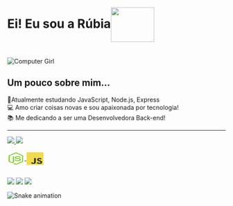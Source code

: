 <h1 align="left"> Ei! Eu sou a Rúbia<img align="center" height="80px" width="100px" src="https://pa1.narvii.com/6443/4731b405c0618b59d2e5a89aa8ab5cc7ae0b7bea_hq.gif"></h1>
<br>
<img height="400px" width="800px" alt= "Computer Girl" src="https://1.bp.blogspot.com/-uxg2kITl60Q/YJs2yOP2XVI/AAAAAAAAHsM/NI2eg6_AbiQsau4u5YmkwzXQDtON4LPmgCLcBGAsYHQ/s1200/7ac71e72373b0fb270b3a6d72e44eea3.gif"/>

<h2>Um pouco sobre mim...</h2>
🌱Atualmente estudando JavaScript, Node.js, Express <br>
💻 Amo criar coisas novas e sou apaixonada por tecnologia! <br>
📚 Me dedicando a ser uma Desenvolvedora Back-end!

<hr>

<div>
  <a href="https://github.com/mrsiilva">
  <img height="150em" src="https://github-readme-stats.vercel.app/api?username=mrsiilva&show_icons=true&theme=dracula&include_all_commits=true&count_private=true"/>
  <img height="150em" src="https://github-readme-stats.vercel.app/api/top-langs/?username=mrsiilva&layout=compact&langs_count=7&theme=dracula"/>
</div>
  
  
<div style="display: inline_block"><br>
  <img align="center" alt="Rubia-Js" height="30" width="40" src="https://raw.githubusercontent.com/devicons/devicon/master/icons/nodejs/nodejs-original.svg">
  <img align="center" alt="Rubia-Js" height="30" width="40" src="https://raw.githubusercontent.com/devicons/devicon/master/icons/javascript/javascript-original.svg">
</div>

##
  
<div>
  <a href="https://instagram.com/maru_silv" target="_blank"><img src="https://img.shields.io/badge/-Instagram-%23E4405F?style=for-the-badge&logo=instagram&logoColor=white" target="_blank"></a>
  <a href = "mailto:mrsiilva2@gmail.com"><img src="https://img.shields.io/badge/-Gmail-%23333?style=for-the-badge&logo=gmail&logoColor=white" target="_blank"></a>
  <a href="https://www.linkedin.com/in/mariarubiasilva/" target="_blank"><img src="https://img.shields.io/badge/-LinkedIn-%230077B5?style=for-the-badge&logo=linkedin&logoColor=white" target="_blank"></a> 
  
  ![Snake animation](https://github.com/mrsiilva/mrsiilva/blob/output/github-contribution-grid-snake.svg)
  
</div>    
